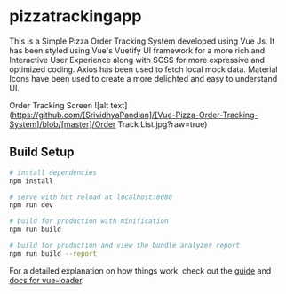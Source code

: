# pizzatrackingapp

>
This is a Simple Pizza Order Tracking System developed using Vue Js. It has been styled using Vue's Vuetify UI framework for a more rich and Interactive User Experience along with SCSS for more expressive and optimized coding. Axios has been used to fetch local mock data. Material Icons have been used to create a more delighted and easy to understand UI.

Order Tracking Screen
![alt text](https://github.com/[SrividhyaPandian]/[Vue-Pizza-Order-Tracking-System]/blob/[master]/Order Track List.jpg?raw=true)

## Build Setup

``` bash
# install dependencies
npm install

# serve with hot reload at localhost:8080
npm run dev

# build for production with minification
npm run build

# build for production and view the bundle analyzer report
npm run build --report
```

For a detailed explanation on how things work, check out the [guide](http://vuejs-templates.github.io/webpack/) and [docs for vue-loader](http://vuejs.github.io/vue-loader).
